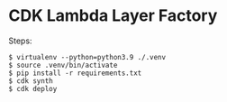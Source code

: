 # CDK Lambda Layer Factory

Steps:

```
$ virtualenv --python=python3.9 ./.venv
$ source .venv/bin/activate
$ pip install -r requirements.txt
$ cdk synth
$ cdk deploy
```
